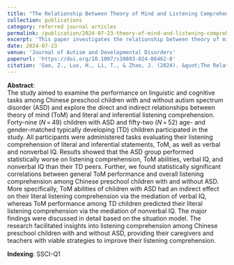 ```yaml
---
title: "The Relationship Between Theory of Mind and Listening Comprehension Among Chinese Preschoolers with and without Autism Spectrum Disorder"
collection: publications
category: referred journal articles
permalink: /publication/2024-07-23-theory-of-mind-and-listening-comprehension
excerpt: 'This paper investigates the relationship between theory of mind (ToM) and listening comprehension among Chinese preschoolers, both with and without autism spectrum disorder (ASD).'
date: 2024-07-23
venue: 'Journal of Autism and Developmental Disorders'
paperurl: 'https://doi.org/10.1007/s10803-024-06462-8'
citation: 'Gao, Z., Luo, H., Li, T., & Zhao, J. (2024). &quot;The Relationship Between Theory of Mind and Listening Comprehension Among Chinese Preschoolers with and without Autism Spectrum Disorder.&quot; <i>Journal of Autism and Developmental Disorders</i>. Advance online publication.'
---
```



**Abstract**:  
The study aimed to examine the performance on linguistic and cognitive tasks among Chinese preschool children with and without autism spectrum disorder (ASD) and explore the direct and indirect relationships between theory of mind (ToM) and literal and inferential listening comprehension. Forty-nine (*N* = 49) children with ASD and fifty-two (*N* = 52) age- and gender-matched typically developing (TD) children participated in the study. All participants were administered tasks evaluating their listening comprehension of literal and inferential statements, ToM, as well as verbal and nonverbal IQ. Results showed that the ASD group performed statistically worse on listening comprehension, ToM abilities, verbal IQ, and nonverbal IQ than their TD peers. Further, we found statistically significant correlations between general ToM performance and overall listening comprehension among Chinese preschool children with and without ASD. More specifically, ToM abilities of children with ASD had an indirect effect on their literal listening comprehension via the mediation of verbal IQ, whereas ToM performance among TD children predicted their literal listening comprehension via the mediation of nonverbal IQ. The major findings were discussed in detail based on the situation model. The research facilitated insights into listening comprehension among Chinese preschool children with and without ASD, providing their caregivers and teachers with viable strategies to improve their listening comprehension.

**Indexing**: SSCI-Q1
